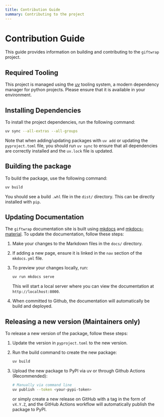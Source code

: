 ```yaml
---
title: Contribution Guide
summary: Contributing to the project
---
```

# Contribution Guide
This guide provides information on building and contributing to the `giftwrap` project.

## Required Tooling
This project is managed using the [uv](https://docs.astral.sh/uv/) tooling system, a modern dependency manager for python projects. Please ensure that it is available in your environment.

## Installing Dependencies
To install the project dependencies, run the following command:

```bash
uv sync --all-extras --all-groups
```

Note that when adding/updating packages with `uv add` or updating the `pyproject.toml` file, you should run `uv sync` to ensure that all dependencies are correctly installed and the `uv.lock` file is updated.

## Building the package
To build the package, use the following command:

```bash
uv build
```

You should see a build `.whl` file in the `dist/` directory. This can be directly installed with `pip`. 


## Updating Documentation
The `giftwrap` documentation site is built using [mkdocs](https://www.mkdocs.org/) and [mkdocs-material](https://squidfunk.github.io/mkdocs-material/). To update the documentation, follow these steps:

1. Make your changes to the Markdown files in the `docs/` directory.

2. If adding a new page, ensure it is linked in the `nav` section of the `mkdocs.yml` file.

3. To preview your changes locally, run:
   ```bash
   uv run mkdocs serve
   ```
   This will start a local server where you can view the documentation at `http://localhost:8000`.

4. When committed to Github, the documentation will automatically be build and deployed.


## Releasing a new version (Maintainers only)
To release a new version of the package, follow these steps:

1. Update the version in `pyproject.toml` to the new version.

2. Run the build command to create the new package:
   ```bash
   uv build
   ```

3. Upload the new package to PyPI via uv or through Github Actions (Recommended):
    ```bash
    # Manually via command line
    uv publish --token <your-pypi-token>
    ```
    or simply create a new release on GitHub with a tag in the form of `vX.Y.Z`, and the GitHub Actions workflow will automatically publish the package to PyPI.
